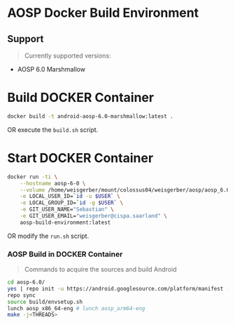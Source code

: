 # AOSP Docker Build Environment

## Support 

>Currently supported versions:

- AOSP 6.0 Marshmallow


# Build DOCKER Container


```bash
docker build -t android-aosp-6.0-marshmallow:latest .
```

OR execute the `build.sh` script.


# Start DOCKER Container


```bash
docker run -ti \
    --hostname aosp-6-0 \
    --volume /home/weisgerber/mount/colossus04/weisgerber/aosp/aosp_6.0.1_r62_arm-eng:/aosp/aosp-6.0 \
    -e LOCAL_USER_ID=`id -u $USER` \
    -e LOCAL_GROUP_ID=`id -g $USER` \
    -e GIT_USER_NAME="Sebastian" \
    -e GIT_USER_EMAIL="weisgerber@cispa.saarland" \
    aosp-build-environment:latest
```

OR modify the `run.sh` script.

### AOSP Build in DOCKER Container


> Commands to acquire the sources and build Android


```bash
cd aosp-6.0/
yes | repo init -u https://android.googlesource.com/platform/manifest -b android-6.0.1_r62
repo sync
source build/envsetup.sh
lunch aosp_x86_64-eng # lunch aosp_arm64-eng
make -j<THREADS>
```
